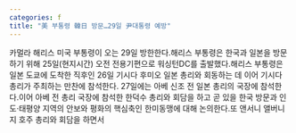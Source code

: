 ```yaml
---
categories: f
title: "美 부통령 韓日 방문…29일 尹대통령 예방"
---
```

카멀라 해리스 미국 부통령이 오는 29일 방한한다.해리스 부통령은 한국과 일본을 방문하기 위해 25일(현지시간) 오전 전용기편으로 워싱턴DC를 출발했다.해리스 부통령은 일본 도쿄에 도착한 직후인 26일 기시다 후미오 일본 총리와 회동하는 데 이어 기시다 총리가 주최하는 만찬에 참석한다. 27일에는 아베 신조 전 일본 총리의 국장에 참석한다.이어 아베 전 총리 국장에 참석한 한덕수 총리와 회담을 하고 곧 있을 한국 방문과 인도·태평양 지역의 안보와 평화의 핵심축인 한미동맹에 대해 논의한다.또 앤서니 앨버니지 호주 총리와 회담을 하면서